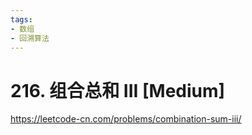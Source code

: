 ```yaml
---
tags:
- 数组
- 回溯算法
---
```


# 216. 组合总和 III [Medium]

<https://leetcode-cn.com/problems/combination-sum-iii/>
